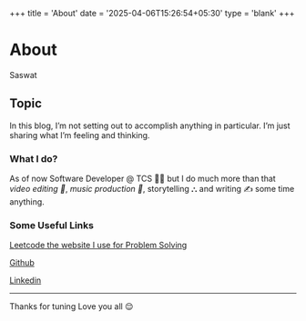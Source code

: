 +++
title = 'About'
date = '2025-04-06T15:26:54+05:30'
type = 'blank'
+++

# About

Saswat

## Topic

In this blog, I’m not setting out to accomplish anything in particular. I’m just sharing what I’m feeling and thinking.

### What I do?

As of now Software Developer @ TCS 👨‍💻
but I do much more than that _video editing 🎥_, _music production 🎼_, storytelling ⛬ and writing ✍️ some time anything.

### Some Useful Links

[Leetcode the website I use for Problem Solving](https://leetcode.com/u/saswatms/)

[Github](http://github.com/saswatms/)

[Linkedin](https://www.linkedin.com/in/saswatms/)

---

Thanks for tuning Love you all 😌
